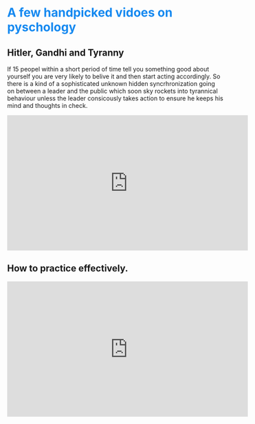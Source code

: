 # **<span style="color:#1589F0">A few handpicked vidoes on pyschology</span>**

## Hitler, Gandhi and Tyranny

If 15 peopel within a short period of time tell you something good about yourself you are very likely to belive it and then start acting accordingly. So there is a kind of a sophisticated unknown hidden syncrhronization going on between a leader and the public which soon sky rockets into tyrannical behaviour unless the leader consicously takes action to ensure he keeps his mind and thoughts in check.

<iframe width="560" height="315" src="https://www.youtube.com/embed/IC8QnzXhSCU" frameborder="0" allow="accelerometer; autoplay; encrypted-media; gyroscope; picture-in-picture" allowfullscreen></iframe>

## How to practice effectively.
<iframe width="560" height="315" src="https://www.youtube.com/embed/f2O6mQkFiiw?start=135" frameborder="0" allow="accelerometer; autoplay; encrypted-media; gyroscope; picture-in-picture" allowfullscreen></iframe>
